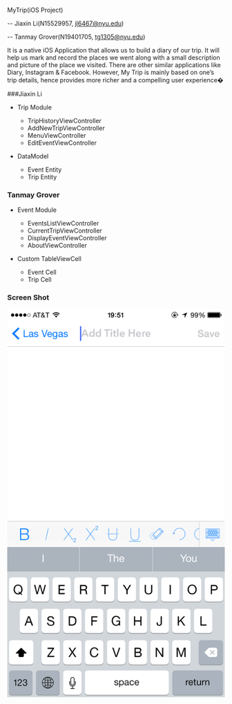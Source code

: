 MyTrip(iOS Project)

-- Jiaxin Li(N15529957, jl6467@nyu.edu)

-- Tanmay Grover(N19401705, tg1305@nyu.edu)


It is a native iOS Application that allows us to build a diary of our trip. It will help us mark and record the   places we went along with a  small description and picture of the place we visited. There are other similar applications like  Diary, Instagram & Facebook.  However, My Trip is mainly based on one’s trip details, hence provides more richer and a compelling user experience�



###Jiaxin Li
- Trip Module
    - TripHistoryViewController
    - AddNewTripViewController
    - MenuViewController
    - EditEventViewController
    
- DataModel
    - Event Entity
    - Trip Entity

### Tanmay Grover
- Event Module
    - EventsListViewController
    - CurrentTripViewController
    - DisplayEventViewController
    - AboutViewController

- Custom TableViewCell
    - Event Cell
    - Trip Cell

### Screen Shot
![Alt text](./ScreenShots/AddNewEvent.png)
